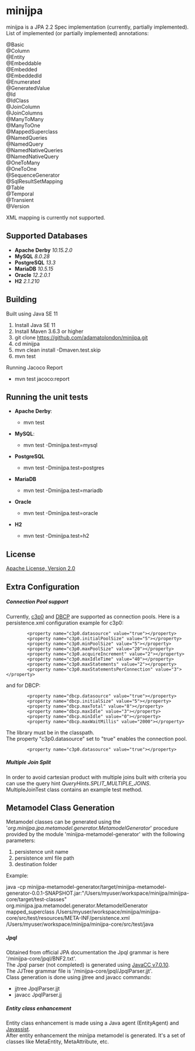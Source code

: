 # minijpa
minijpa is a JPA 2.2 Spec implementation (currently, partially implemented).  
List of implemented (or partially implemented) annotations:  

@Basic  
@Column  
@Entity  
@Embeddable  
@Embedded  
@EmbeddedId  
@Enumerated  
@GeneratedValue  
@Id  
@IdClass  
@JoinColumn  
@JoinColumns  
@ManyToMany  
@ManyToOne  
@MappedSuperclass  
@NamedQueries  
@NamedQuery  
@NamedNativeQueries  
@NamedNativeQuery  
@OneToMany  
@OneToOne  
@SequenceGenerator  
@SqlResultSetMapping  
@Table  
@Temporal  
@Transient  
@Version  


XML mapping is currently not supported.  

## Supported Databases  
- **Apache Derby** *10.15.2.0*  
- **MySQL** *8.0.28*  
- **PostgreSQL** *13.3*  
- **MariaDB** *10.5.15*  
- **Oracle** *12.2.0.1*  
- **H2** *2.1.210*  

## Building  
Built using Java SE 11    
1. Install Java SE 11  
2. Install Maven 3.6.3 or higher  
3. git clone https://github.com/adamatolondon/minijpa.git
4. cd minijpa  
5. mvn clean install -Dmaven.test.skip  
6. mvn test  

Running Jacoco Report  
- mvn test jacoco:report  

## Running the unit tests  
- **Apache Derby**:  
     - mvn test  
  

- **MySQL**:  
    - mvn test -Dminijpa.test=mysql  
  

- **PostgreSQL**  
    - mvn test -Dminijpa.test=postgres  
  

- **MariaDB**  
    - mvn test -Dminijpa.test=mariadb  
  

- **Oracle**  
    - mvn test -Dminijpa.test=oracle  
  

- **H2**  
    - mvn test -Dminijpa.test=h2  
  
## License  
[Apache License, Version 2.0](https://www.apache.org/licenses/LICENSE-2.0)  


## Extra Configuration  
##### Connection Pool support  
Currently, [c3p0](https://www.mchange.com/projects/c3p0/) and [DBCP](https://commons.apache.org/proper/commons-dbcp/) are supported as connection pools. Here is a persistence.xml configuration example for c3p0:  

            <property name="c3p0.datasource" value="true"></property>
            <property name="c3p0.initialPoolSize" value="5"></property>
            <property name="c3p0.minPoolSize" value="5"></property>
            <property name="c3p0.maxPoolSize" value="20"></property>
            <property name="c3p0.acquireIncrement" value="2"></property>
            <property name="c3p0.maxIdleTime" value="40"></property>
            <property name="c3p0.maxStatements" value="2"></property>
            <property name="c3p0.maxStatementsPerConnection" value="3"></property>

and for DBCP:  

            <property name="dbcp.datasource" value="true"></property>
            <property name="dbcp.initialSize" value="5"></property>
            <property name="dbcp.maxTotal" value="8"></property>
            <property name="dbcp.maxIdle" value="3"></property>
            <property name="dbcp.minIdle" value="0"></property>
            <property name="dbcp.maxWaitMillis" value="2000"></property>

The library must be in the classpath.  
The property "c3p0.datasource" set to "true" enables the connection pool.

            <property name="c3p0.datasource" value="true"></property>

##### Multiple Join Split  
In order to avoid cartesian product with multiple joins built with criteria you can use the query hint *QueryHints.SPLIT_MULTIPLE_JOINS*.
MultipleJoinTest class contains an example test method.

## Metamodel Class Generation  
Metamodel classes can be generated using the '*org.minijpa.jpa.metamodel.generator.MetamodelGenerator*' procedure provided by the module 'minijpa-metamodel-generator' with the following parameters:  

1. persistence unit name  
2. persistence xml file path  
3. destination folder  


Example:  

java -cp minijpa-metamodel-generator/target/minijpa-metamodel-generator-0.0.1-SNAPSHOT.jar:"/Users/myuser/workspace/minijpa/minijpa-core/target/test-classes" org.minijpa.jpa.metamodel.generator.MetamodelGenerator mapped_superclass /Users/myuser/workspace/minijpa/minijpa-core/src/test/resources/META-INF/persistence.xml /Users/myuser/workspace/minijpa/minijpa-core/src/test/java

##### Jpql  
Obtained from official JPA documentation the Jpql grammar is here '/minijpa-core/jpql/BNF2.txt'.  
The Jpql parser (not completed) is generated using [JavaCC v7.0.10](https://javacc.github.io/javacc/).  
The JJTree grammar file is '/minijpa-core/jpql/JpqlParser.jjt'.  
Class generation is done using jjtree and javacc commands:  
- jjtree JpqlParser.jjt  
- javacc JpqlParser.jj  

##### Entity class enhancement  
Entity class enhancement is made using a Java agent (EntityAgent) and [Javassist](https://www.javassist.org/).  
After entity enhancement the minijpa metamodel is generated. It's a set of classes like MetaEntity, MetaAttribute, etc.  




